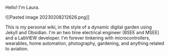 Hello! I'm Laura. 

![[Pasted image 20230208212626.png]]

This is my personal wiki, in the style of a dynamic digital garden using Jekyll and Obsidian. I'm an two time electrical engineer (BSEE and MSEE) and a LabVIEW developer. I'm forever tinkering with microcontrollers, wearables, home automation, photography, gardening, and anything related to aviation.